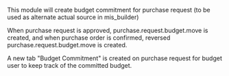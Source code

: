 This module will create budget commitment for purchase request (to be
used as alternate actual source in mis_builder)

When purchase request is approved, purchase.request.budget.move is
created, and when purchase order is confirmed, reversed
purchase.request.budget.move is created.

A new tab "Budget Commitment" is created on purchase request for budget
user to keep track of the committed budget.
